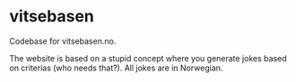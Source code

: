# vitsebasen
Codebase for vitsebasen.no. 

The website is based on a stupid concept where you generate jokes based on criterias (who needs that?). All jokes are in Norwegian.
